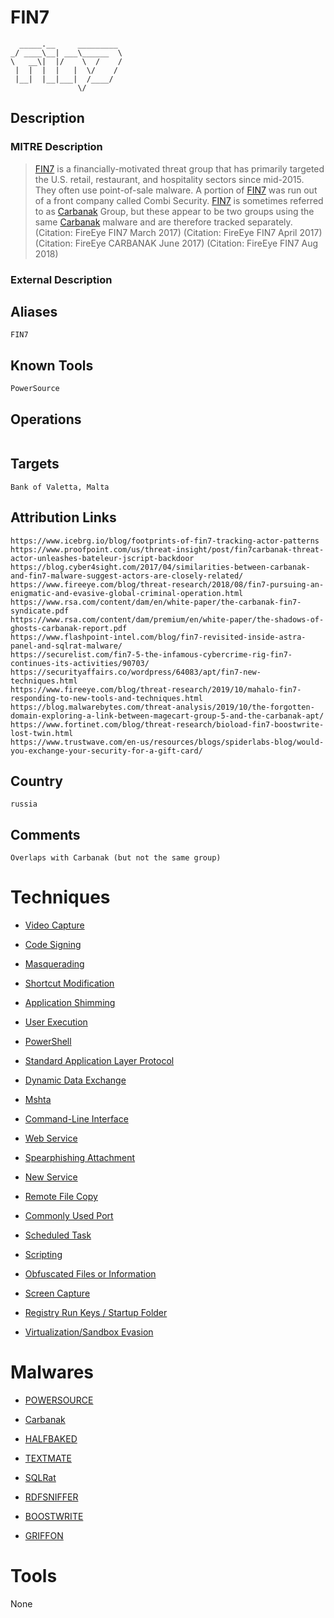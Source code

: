 
# FIN7

```
  _____.__     _________ 
_/ ____\__| ___\______  \
\   __\|  |/    \  /    /
 |  |  |  |   |  \/    / 
 |__|  |__|___|  /____/  
               \/        

```

## Description

### MITRE Description

> [FIN7](https://attack.mitre.org/groups/G0046) is a financially-motivated threat group that has primarily targeted the U.S. retail, restaurant, and hospitality sectors since mid-2015. They often use point-of-sale malware. A portion of [FIN7](https://attack.mitre.org/groups/G0046) was run out of a front company called Combi Security. [FIN7](https://attack.mitre.org/groups/G0046) is sometimes referred to as [Carbanak](https://attack.mitre.org/groups/G0008) Group, but these appear to be two groups using the same [Carbanak](https://attack.mitre.org/software/S0030) malware and are therefore tracked separately. (Citation: FireEye FIN7 March 2017) (Citation: FireEye FIN7 April 2017) (Citation: FireEye CARBANAK June 2017) (Citation: FireEye FIN7 Aug 2018)

### External Description

> 

## Aliases

```
FIN7
```

## Known Tools

```
PowerSource
```

## Operations

```

```

## Targets

```
Bank of Valetta, Malta
```

## Attribution Links

```
https://www.icebrg.io/blog/footprints-of-fin7-tracking-actor-patterns
https://www.proofpoint.com/us/threat-insight/post/fin7carbanak-threat-actor-unleashes-bateleur-jscript-backdoor
https://blog.cyber4sight.com/2017/04/similarities-between-carbanak-and-fin7-malware-suggest-actors-are-closely-related/
https://www.fireeye.com/blog/threat-research/2018/08/fin7-pursuing-an-enigmatic-and-evasive-global-criminal-operation.html
https://www.rsa.com/content/dam/en/white-paper/the-carbanak-fin7-syndicate.pdf
https://www.rsa.com/content/dam/premium/en/white-paper/the-shadows-of-ghosts-carbanak-report.pdf
https://www.flashpoint-intel.com/blog/fin7-revisited-inside-astra-panel-and-sqlrat-malware/
https://securelist.com/fin7-5-the-infamous-cybercrime-rig-fin7-continues-its-activities/90703/
https://securityaffairs.co/wordpress/64083/apt/fin7-new-techniques.html
https://www.fireeye.com/blog/threat-research/2019/10/mahalo-fin7-responding-to-new-tools-and-techniques.html
https://blog.malwarebytes.com/threat-analysis/2019/10/the-forgotten-domain-exploring-a-link-between-magecart-group-5-and-the-carbanak-apt/
https://www.fortinet.com/blog/threat-research/bioload-fin7-boostwrite-lost-twin.html
https://www.trustwave.com/en-us/resources/blogs/spiderlabs-blog/would-you-exchange-your-security-for-a-gift-card/
```

## Country

```
russia
```

## Comments

```
Overlaps with Carbanak (but not the same group)
```

# Techniques


* [Video Capture](../techniques/Video-Capture.md)

* [Code Signing](../techniques/Code-Signing.md)
    
* [Masquerading](../techniques/Masquerading.md)
    
* [Shortcut Modification](../techniques/Shortcut-Modification.md)
    
* [Application Shimming](../techniques/Application-Shimming.md)
    
* [User Execution](../techniques/User-Execution.md)
    
* [PowerShell](../techniques/PowerShell.md)
    
* [Standard Application Layer Protocol](../techniques/Standard-Application-Layer-Protocol.md)
    
* [Dynamic Data Exchange](../techniques/Dynamic-Data-Exchange.md)
    
* [Mshta](../techniques/Mshta.md)
    
* [Command-Line Interface](../techniques/Command-Line-Interface.md)
    
* [Web Service](../techniques/Web-Service.md)
    
* [Spearphishing Attachment](../techniques/Spearphishing-Attachment.md)
    
* [New Service](../techniques/New-Service.md)
    
* [Remote File Copy](../techniques/Remote-File-Copy.md)
    
* [Commonly Used Port](../techniques/Commonly-Used-Port.md)
    
* [Scheduled Task](../techniques/Scheduled-Task.md)
    
* [Scripting](../techniques/Scripting.md)
    
* [Obfuscated Files or Information](../techniques/Obfuscated-Files-or-Information.md)
    
* [Screen Capture](../techniques/Screen-Capture.md)
    
* [Registry Run Keys / Startup Folder](../techniques/Registry-Run-Keys---Startup-Folder.md)
    
* [Virtualization/Sandbox Evasion](../techniques/Virtualization-Sandbox-Evasion.md)
    

# Malwares


* [POWERSOURCE](../malwares/POWERSOURCE.md)

* [Carbanak](../malwares/Carbanak.md)
    
* [HALFBAKED](../malwares/HALFBAKED.md)
    
* [TEXTMATE](../malwares/TEXTMATE.md)
    
* [SQLRat](../malwares/SQLRat.md)
    
* [RDFSNIFFER](../malwares/RDFSNIFFER.md)
    
* [BOOSTWRITE](../malwares/BOOSTWRITE.md)
    
* [GRIFFON](../malwares/GRIFFON.md)
    

# Tools

None
